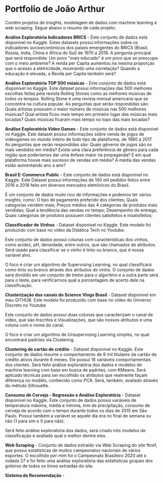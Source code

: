 # Portfolio de João Arthur

Contém projetos de insights, modelagem de dados com machine learning e web scraping. Segue abaixo o resumo de cada projeto:

<b>Análise Exploratória Indicadores BRICS</b> - Este conjunto de dados está disponível no Kaggle. Estes datasets possui informações sobre os indicadores socioeconômicos dos países emergentes do BRICS (Brasil, Rússia, India, China e África do Sul) de 1970 a 2019.
A pergunta principal que será respondida: Um povo "mais educado" é um povo que se preocupa com o meio ambiente? A renda per Capita aumentou na mesma proporção que o acesso a eletricidade, mostrando uma correlação? Quando a educação é elevada, a Renda per Capita também será?


<b>Análise Exploratória TOP 500 músicas</b> - Este conjunto de dados está disponível no Kaggle. Este dataset possui informações das 500 melhores escolhas feitas pela revista Rolling Stones como as melhores músicas de todos os tempos. Rolling Stone é uma revista mensal americana que se concentra na cultura popular.
As perguntas que serão respondidas são: Quais artistas possuem o maior número de músicas nas 500 melhores músicas? Qual artista ficou mais tempo em primeiro lugar das músicas mais tocadas? Quais músicas ficaram mais tempo no topo das mais tocadas?


<b>Análise Exploratória Video Games</b> - Este conjunto de dados está disponível no Kaggle. Este dataset possui informações sobre venda de jogos de videogames no mundo inteiro de todo tipo de plataforma, de 1980 a 2017.
As perguntas que serão respondidas são: Quais gêneros de jogos são os mais vendidos em média? Existe uma clara preferência de gênero para cada região que poderíamos dar uma ênfase maior na propaganda? E em qual plataforma houve mais sucesso de vendas em média? A média das vendas estão aumentando ano a ano?


<b>Brasil E-Commerce Public</b> - Este conjunto de dados está disponível no Kaggle. Este Dataset possui informações de 100 mil pedidos feitos entre 2016 e 2018 feito em diversos mercados eletrônicos do Brasil. 

É um conjunto de dados muito rico de informações e podemos ter vários insights, como:
O tipo de pagamento preferido dos clientes;
Quais categorias vendem mais;
Preços médios das 4 categorias de produtos mais vendidas;
Qual a tendência das vendas no tempo;
Desempenho de entrega;
Quais categorias de produtos possuem clientes satisfeitos e insatisfeitos;


<b>Classificador de Vinhos</b> - Dataset disponível no Kaggle. Este modelo foi produzido com base no vídeo da Didática Tech no Youtube.

Este conjunto de dados possui colunas com características dos vinhos, como acidez, pH, densidade, entre outros, que são chamados de atributos. Será usado para classificar se o vinho é tinto ou branco, que é nossa variável alvo.

O foco é criar um algoritmo de Supervising Learning, no qual classificará como tinto ou branco através dos atributos do vinho. O conjunto de dados será dividido em um conjunto de treino para o algoritmo e a outra parte será para o teste, para verificarmos qual a porcentagem de acerto dele na classificação.


<b>Clusterização dos canais do Science Vlogs Brasil</b> - Dataset disponível em meu GITHUB. Este modelo foi produzido com base no vídeo do Universo Discreto no Youtube

Este conjunto de dados possui duas colunas que caracterizam o canal de vídeo, que são Inscritos e Visualizações, que são nossos atributos e uma coluna com o nome do canal.

O foco é criar um algoritmo de Unsupervising Learning simples, no qual encontrará padrões via Clustering.


<b>Clustering de cartão de crédito</b> - Dataset disponível no Kaggle. Este conjunto de dados resume o comportamento de 9 mil titulares de cartão de crédito ativos durante 6 meses. Ele possui 18 variáveis comportamentais dos clientes. Será feito análise exploratória dos dados e modelos de machine learning com base em busca de padrões, com KMeans. Será aplicado técnicas para ser escolhido os atributos que realmente façam diferença no modelo, conhecido como PCA. Será, também,  avaliado através do método Silhouette.


<b>Consumo de Cerveja - Regressão e Análise Exploratória</b> - Dataset disponível no Kaggle. Este conjunto de dados possui variáveis de temperatura máxima, média e mínima, mm de precipitação, consumo de cerveja de acordo com o tempo durante todos os dias de 2015 em São Paulo. Possui também a variável se aquele dia era no final de semana ou não (1 para sim e 0 para não).

Será feito análise exploratória dos dados, será criado três modelos de classificação e avaliado qual o melhor dentre eles.


<b>Web Scraping</b> - Conjunto de dados extraído via Web Scraping do site fbref, que possui estatísticas de muitos campeonatos nacionais de vários esportes. O escolhido por mim foi o Campeonato Brasileiro 2020 até a rodada 27 e foi feito uma análise exploratória das estatísticas grupais dos goleiros de todos os times extraídas do site.


<b>Sistema de Recomendação</b> - 
